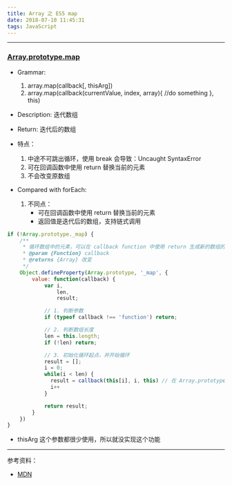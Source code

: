 ```yaml
---
title: Array 之 ES5 map
date: 2018-07-10 11:45:31
tags: JavaScript
---
```


---

### [Array.prototype.map](https://developer.mozilla.org/zh-CN/docs/Web/JavaScript/Reference/Global_Objects/Array/map)

* Grammar:
    1. array.map(callback[, thisArg])
    2. array.map(callback(currentValue, index, array){ //do something }, this)

* Description: 迭代数组
* Return: 迭代后的数组
* 特点：
    1. 中途不可跳出循环，使用 break 会导致：Uncaught SyntaxError
    2. 可在回调函数中使用 return 替换当前的元素
    3. 不会改变原数组

* Compared with forEach:
    1. 不同点：
        * 可在回调函数中使用 return 替换当前的元素
        * 返回值是迭代后的数组，支持链式调用

```js
if (!Array.prototype._map) {
    /**
     * 循环数组中的元素，可以在 callback function 中使用 return 生成新的数组的元素
     * @param {Function} callback
     * @returns {Array} 改变
     */
    Object.defineProperty(Array.prototype, '_map', {
        value: function(callback) {
            var i,
                len,
                result;

            // 1. 判断参数
            if (typeof callback !== 'function') return;

            // 2. 判断数组长度
            len = this.length;
            if (!len) return;

            // 3. 初始化循环起点，并开始循环
            result = [];
            i = 0;
            while(i < len) {
              result = callback(this[i], i, this) // 在 Array.prototype._forEach 中没有赋值这一步
              i++
            }

            return result;
        }
    })
}
```

* thisArg 这个参数都很少使用，所以就没实现这个功能

-----
参考资料：

* [MDN](https://developer.mozilla.org/zh-CN/docs/Web/JavaScript/Typed_arrays)
